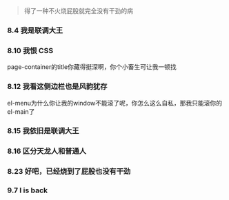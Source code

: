 > 得了一种不火烧屁股就完全没有干劲的病

### 8.4 我是联调大王


### 8.10 我恨 CSS
page-container的title你藏得挺深啊，你个小畜生可让我一顿找

### 8.12 我看这侧边栏也是风韵犹存
el-menu为什么你让我的window不能滚了呢，你怎么这么自私，那我只能滚你的el-main了

### 8.15 我依旧是联调大王


### 8.16 区分天龙人和普通人

### 8.23 好吧，已经烧到了屁股也没有干劲

### 9.7 I is back
